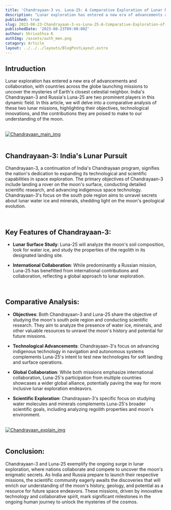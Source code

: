 ```yaml
---
title: 'Chandrayaan-3 vs. Luna-25: A Comparative Exploration of Lunar Missions'
description: "Lunar exploration has entered a new era of advancements and collaboration, with countries across the globe launching missions to uncover the mysteries of Earth's closest celestial neighbor. India's Chandrayaan-3 and Russia's Luna-25 are two prominent players in this dynamic field."
published: true
slug: 2023-08-23-Chandrayaan-3-vs-Luna-25-A-Comparative-Exploration-of-Lunar-Missions
publishedDate: '2023-08-23T09:00:00Z'
authour: Shrivathsa K
authImg: /assets/auth_men.png
catagory: Article
layout: ../../../layouts/BlogPostLayout.astro
---
```


## Intruduction

Lunar exploration has entered a new era of advancements and collaboration, with countries across the globe launching missions to uncover the mysteries of Earth's closest celestial neighbor. India's Chandrayaan-3 and Russia's Luna-25 are two prominent players in this dynamic field. In this article, we will delve into a comparative analysis of these two lunar missions, highlighting their objectives, technological innovations, and the contributions they are poised to make to our understanding of the moon.

<br/>

<div class="flex justify-center">
  <a href="https://astro.build" title="Astro logo" target="_blank">
    <img src="/assets/main.jpg" title="Chandrayaan_main_img" />
  </a>
</div>

<br/>

## Chandrayaan-3: India's Lunar Pursuit


Chandrayaan-3, a continuation of India's Chandrayaan program, signifies the nation's dedication to expanding its technological and scientific capabilities in space exploration. The primary objectives of Chandrayaan-3 include landing a rover on the moon's surface, conducting detailed scientific research, and advancing indigenous space technology. Chandrayaan-3's focus on the south pole region aims to unravel secrets about lunar water ice and minerals, shedding light on the moon's geological evolution.

<br/>

## Key Features of Chandrayaan-3:


* **Lunar Surface Study**: Luna-25 will analyze the moon's soil composition, look for water ice, and study the properties of the regolith in its designated landing site.

+ **International Collaboration**: While predominantly a Russian mission, Luna-25 has benefitted from international contributions and collaboration, reflecting a global approach to lunar exploration.

<br/>

## Comparative Analysis:


* **Objectives**: Both Chandrayaan-3 and Luna-25 share the objective of studying the moon's south pole region and conducting scientific research. They aim to analyze the presence of water ice, minerals, and other valuable resources to unravel the moon's history and potential for future missions.

- **Technological Advancements**: Chandrayaan-3's focus on advancing indigenous technology in navigation and autonomous systems complements Luna-25's intent to test new technologies for soft landing and surface operations.

* **Global Collaboration**: While both missions emphasize international collaboration, Luna-25's participation from multiple countries showcases a wider global alliance, potentially paving the way for more inclusive lunar exploration endeavors.

+ **Scientific Exploration**: Chandrayaan-3's specific focus on studying water molecules and minerals complements Luna-25's broader scientific goals, including analyzing regolith properties and moon's environment.

<br/>

<div class="flex justify-center">
  <a href="https://astro.build" title="Astro logo" target="_blank">
    <img src="/assets/explain.jpg" title="Chandrayaan_explain_img" />
  </a>
</div>

<br/>

## Conclusion:

Chandrayaan-3 and Luna-25 exemplify the ongoing surge in lunar exploration, where nations collaborate and compete to uncover the moon's enigmatic secrets. As India and Russia prepare to launch their respective missions, the scientific community eagerly awaits the discoveries that will enrich our understanding of the moon's history, geology, and potential as a resource for future space endeavors. These missions, driven by innovative technology and collaborative spirit, mark significant milestones in the ongoing human journey to unlock the mysteries of the cosmos.